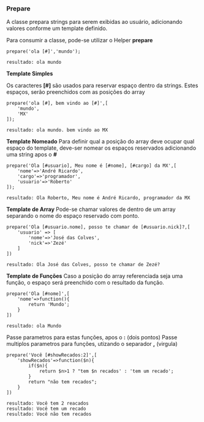 ### Prepare

A classe prepara strings para serem exibidas ao usuário, adicionando valores conforme um template definido.

Para consumir a classe, pode-se utilizar o Helper **prepare**

    prepare('ola [#]','mundo');

    resultado: ola mundo


**Template Simples**

Os caracteres **[#]** são usados para reservar espaço dentro da strings. Estes espaços, serão preenchidos com as posições do array

    prepare('ola [#], bem vindo ao [#]',[
        'mundo',
        'MX'
    ]);

    resultado: ola mundo. bem vindo ao MX

**Template Nomeado**
Para definir qual a posição do array deve ocupar qual espaço do template, deve-ser nomear os espaços reservados adicionando uma string apos o **#**

    prepare('Ola [#usuario], Meu nome é [#nome], [#cargo] da MX',[
        'nome'=>'André Ricardo',
        'cargo'=>'programador',
        'usuario'=>'Roberto'
    ]);

    resultado: Ola Roberto, Meu nome é André Ricardo, programador da MX

**Template de Array**
Pode-se chamar valores de dentro de um array separando o nome do espaço reservado com ponto.

    prepare('Ola [#usuario.nome], posso te chamar de [#usuario.nick]?,[
        'usuario' => [
            'nome'=>'José das Colves',
            'nick'=>'Zezé'
        ]
    ])

    resultado: Ola José das Colves, posso te chamar de Zezé?

**Template de Funções**
Caso a posição do array referenciada seja uma função, o espaço será preenchido com o resultado da função.

    prepare('Ola [#nome]',[
        'nome'=>function(){
            return 'Mundo';
        }
    ])

    resultado: ola Mundo

Passe parametros para estas funções, apos o **:** (dois pontos)
Passe multiplos parametros para funções, utizando o separador **,** (virgula)
    
    prepare('Você [#showRecados:2]',[
        'showRecados'=>function($n){
            if($n){
                return $n>1 ? "tem $n recados' : 'tem um recado';
            }
            return "não tem recados";
        }
    ])

    resultado: Você tem 2 reacados
    resultado: Você tem um recado
    resultado: Você não tem recados
